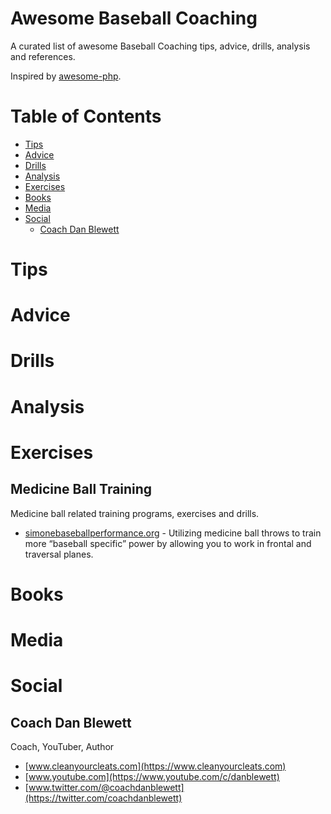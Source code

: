 # Awesome Baseball Coaching
A curated list of awesome Baseball Coaching tips, advice, drills, analysis and references.

Inspired by [awesome-php](https://github.com/ziadoz/awesome-php).

# Table of Contents

- [Tips](#Tips)
- [Advice](#Advice)
- [Drills](#Drills)
- [Analysis](#Analysis)
- [Exercises](#Exercises)
- [Books](#Books)
- [Media](#Media)
- [Social](#Social)
  - [Coach Dan Blewett](#coach-dan-blewett)
  
# Tips

# Advice

# Drills

# Analysis

# Exercises

## Medicine Ball Training
Medicine ball related training programs, exercises and drills.
- [simonebaseballperformance.org](https://simonebaseballperformance.org/2019/09/15/medicine-ball-training-exercises-programming-guidelines-and-more/) - Utilizing medicine ball throws to train more “baseball specific” power by allowing you to work in frontal and traversal planes.

# Books

# Media

# Social

## Coach Dan Blewett
Coach, YouTuber, Author
- [www.cleanyourcleats.com](https://www.cleanyourcleats.com)
- [www.youtube.com](https://www.youtube.com/c/danblewett)
- [www.twitter.com/@coachdanblewett](https://twitter.com/coachdanblewett)

